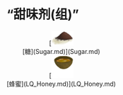 # “甜味剂(组)”  
<div style="display:inline-block"><div class="gamedatalist" style="text-align:center;min-width:150px;min-height:0px;"><div style="text-align:center;">[<div style="width:50px;display:inline-block;text-align:center"><img decoding="async" src="../wiki/Sprite/PalmSugar.png" href="a.md" style="max-width:50px;max-height:50px;"></div><br>[糖](Sugar.md)](Sugar.md)</div></div><div class="gamedatalist" style="text-align:center;min-width:150px;min-height:0px;"><div style="text-align:center;">[<div style="width:50px;display:inline-block;text-align:center"><img decoding="async" src="../wiki/Sprite/CoconutShellHoney.png" href="a.md" style="max-width:50px;max-height:50px;"></div><br>[蜂蜜](LQ_Honey.md)](LQ_Honey.md)</div></div></div>  
  


<script>document.title="“甜味剂(组)” - 卡牌生存百科 Card Survival Wiki";</script>